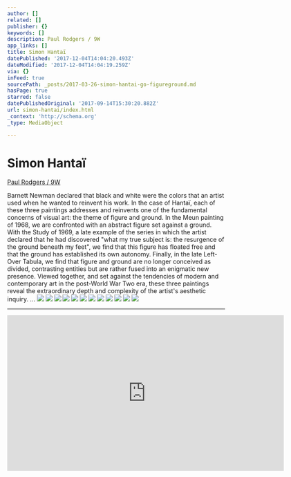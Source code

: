 ```yaml
---
author: []
related: []
publisher: {}
keywords: []
description: Paul Rodgers / 9W
app_links: []
title: Simon Hantaï
datePublished: '2017-12-04T14:04:20.493Z'
dateModified: '2017-12-04T14:04:19.259Z'
via: {}
inFeed: true
sourcePath: _posts/2017-03-26-simon-hantai-go-figureground.md
hasPage: true
starred: false
datePublishedOriginal: '2017-09-14T15:30:20.882Z'
url: simon-hantai/index.html
_context: 'http://schema.org'
_type: MediaObject

---
```

# Simon Hantaï

[Paul Rodgers / 9W][0]

Barnett Newman declared that black and white were the colors that an artist used when he wanted to reinvent his work. In the case of Hantaï, each of these three paintings addresses and reinvents one of the fundamental concerns of visual art: the theme of figure and ground. In the Meun painting of 1968, we are confronted with an abstract figure set against a ground. With the Study of 1969, a late example of the series in which the artist declared that he had discovered "what my true subject is: the resurgence of the ground beneath my feet", we find that this figure has floated free and that the ground has established its own autonomy. Finally, in the late Left-Over Tabula, we find that figure and ground are no longer conceived as divided, contrasting entities but are rather fused into an enigmatic new presence. Viewed together, and set against the tendencies of modern and contemporary art in the post-World War Two era, these three paintings reveal the extraordinary depth and complexity of the artist's aesthetic inquiry. ...
![](https://the-grid-user-content.s3-us-west-2.amazonaws.com/25e5919b-5c1b-4e40-979c-57c772bf4226.jpg)
![](https://the-grid-user-content.s3-us-west-2.amazonaws.com/23f12ed8-42d3-44f5-8e7c-e438f0e35789.jpg)
![](https://the-grid-user-content.s3-us-west-2.amazonaws.com/07eee1d8-b8f2-4417-ad3b-8575e04c4911.jpg)
![](https://the-grid-user-content.s3-us-west-2.amazonaws.com/27d5c803-1ba3-4475-b9e9-aa031acffa78.jpg)
![](https://the-grid-user-content.s3-us-west-2.amazonaws.com/e7c7ef53-052a-4bd8-ae0f-23949df2508e.jpg)
![](https://the-grid-user-content.s3-us-west-2.amazonaws.com/cc050ade-c88a-468c-88e0-f5d0bfb21c61.jpg)
![](https://the-grid-user-content.s3-us-west-2.amazonaws.com/76ede13a-e1ba-4f1c-91ec-1480c50c97b0.jpg)
![](https://the-grid-user-content.s3-us-west-2.amazonaws.com/90982c01-f6bb-4cf5-949c-4624c6928fbf.jpg)
![](https://the-grid-user-content.s3-us-west-2.amazonaws.com/4e861a81-f9b9-4558-b83f-820559b8d526.jpg)
![](https://the-grid-user-content.s3-us-west-2.amazonaws.com/20395678-13b3-4687-bfc6-3aac158e74c6.jpg)
![](https://the-grid-user-content.s3-us-west-2.amazonaws.com/c0e2bc1a-41ee-4d23-b2d7-0eeffd703331.jpg)
![](https://the-grid-user-content.s3-us-west-2.amazonaws.com/e2b8004c-36be-46a4-b864-e11367013e05.jpg)

---

<iframe src="https://cdn.embedly.com/widgets/media.html?src=https%3A%2F%2Fwww.youtube.com%2Fembed%2FSes7VVbYV0E%3Ffeature%3Doembed&amp;url=http%3A%2F%2Fwww.youtube.com%2Fwatch%3Fv%3DSes7VVbYV0E&amp;image=https%3A%2F%2Fi.ytimg.com%2Fvi%2FSes7VVbYV0E%2Fhqdefault.jpg&amp;key=b7d04c9b404c499eba89ee7072e1c4f7&amp;type=text%2Fhtml&amp;schema=youtube" width="640" height="360" scrolling="no" frameborder="0" allowfullscreen="" style=""></iframe>



[0]: http://paulrodgers9w.com/simon-hantai-go-figure-ground/